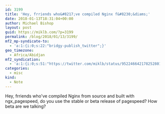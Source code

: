 ```yaml
---
id: 3199
title: 'Hey, frriends who&#8217;ve compiled Nginx f&#8230;&diams;'
date: 2018-01-13T18:31:04+00:00
author: Michael Bishop
layout: post
guid: https://miklb.com/?p=3199
permalink: /blog/2018/01/13/3199/
mf2_mp-syndicate-to:
  - 'a:1:{i:0;s:22:"bridgy-publish_twitter";}'
geo_timezone:
  - Africa/Abidjan
mf2_syndication:
  - 'a:1:{i:0;s:51:"https://twitter.com/miklb/status/952246642178252801";}'
categories:
  - misc
kind:
  - Note
---
```

Hey, frriends who've compiled Nginx from source and built with ngx_pagespeed, do you use the stable or beta release of pagespeed? How beta are we talking?